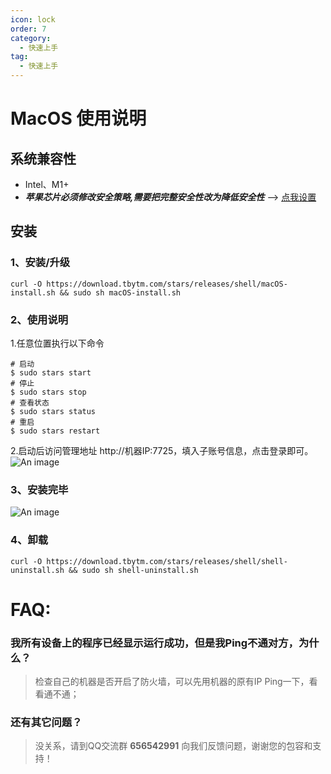 ```yaml
---
icon: lock
order: 7
category:
  - 快速上手
tag:
  - 快速上手
---
```

# MacOS 使用说明

## 系统兼容性
- Intel、M1+
- ***苹果芯片必须修改安全策略,需要把完整安全性改为降低安全性*** --> [点我设置](https://support.apple.com/zh-cn/guide/security/sec7d92dc49f/web)

##  安装
### 1、安装/升级
```angular2html
curl -O https://download.tbytm.com/stars/releases/shell/macOS-install.sh && sudo sh macOS-install.sh
```
###  2、使用说明
1.任意位置执行以下命令
~~~Shell
# 启动
$ sudo stars start
# 停止
$ sudo stars stop
# 查看状态
$ sudo stars status
# 重启
$ sudo stars restart
~~~
2.启动后访问管理地址 http://机器IP:7725，填入子账号信息，点击登录即可。
![An image](/assets/image/quick/mac_use_01.png)
### 3、安装完毕
![An image](/assets/image/quick/dengluchenggong.png)
### 4、卸载
```angular2html
curl -O https://download.tbytm.com/stars/releases/shell/shell-uninstall.sh && sudo sh shell-uninstall.sh
```
# FAQ:

### 我所有设备上的程序已经显示运行成功，但是我Ping不通对方，为什么？

> 检查自己的机器是否开启了防火墙，可以先用机器的原有IP Ping一下，看看通不通；

### 还有其它问题？

> 没关系，请到QQ交流群 **656542991** 向我们反馈问题，谢谢您的包容和支持！